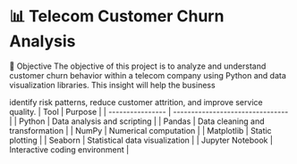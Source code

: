 # 📊 Telecom Customer Churn Analysis

📌 Objective
The objective of this project is to analyze and understand customer churn behavior within a telecom company using Python and data visualization libraries. This insight will help the business 

identify risk patterns, reduce customer attrition, and improve service quality.
| Tool             | Purpose                          |
| ---------------- | -------------------------------- |
| Python           | Data analysis and scripting      |
| Pandas           | Data cleaning and transformation |
| NumPy            | Numerical computation            |
| Matplotlib       | Static plotting                  |
| Seaborn          | Statistical data visualization   |
| Jupyter Notebook | Interactive coding environment   |
